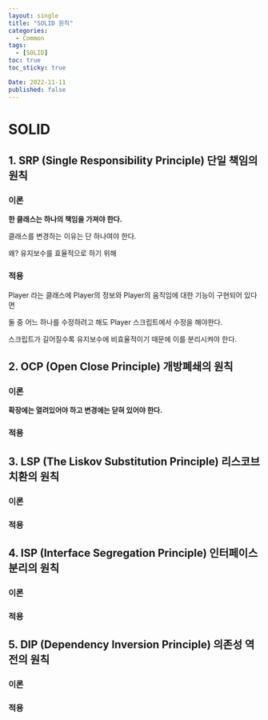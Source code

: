 ```yaml
---
layout: single
title: "SOLID 원칙"
categories:
  - Common
tags:
  - [SOLID]
toc: true
toc_sticky: true

Date: 2022-11-11
published: false
---
```


# SOLID

## 1. SRP (Single Responsibility Principle) 단일 책임의 원칙

### 이론
**한 클래스는 하나의 책임을 가져야 한다.**

클래스를 변경하는 이유는 단 하나여야 한다.

왜? 유지보수를 효율적으로 하기 위해

### 적용
Player 라는 클래스에 Player의 정보와 Player의 움직임에 대한 기능이 구현되어 있다면

둘 중 어느 하나를 수정하려고 해도 Player 스크립트에서 수정을 해야한다.

스크립트가 길어질수록 유지보수에 비효율적이기 때문에 이를 분리시켜야 한다.

## 2. OCP (Open Close Principle) 개방폐쇄의 원칙

### 이론
**확장에는 열려있어야 하고 변경에는 닫혀 있어야 한다.**

### 적용

## 3. LSP (The Liskov Substitution Principle) 리스코브 치환의 원칙

### 이론

### 적용

## 4. ISP (Interface Segregation Principle) 인터페이스 분리의 원칙

### 이론

### 적용

## 5. DIP (Dependency Inversion Principle) 의존성 역전의 원칙

### 이론

### 적용
